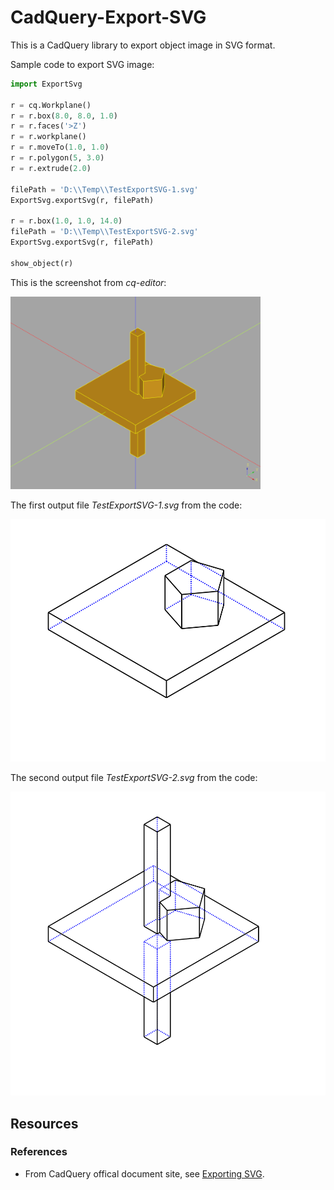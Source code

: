 <!--
README.md

Copyright (c) 2022 Eric M. Chen

Change History:
2022-07-30/ec:  Initial release.
-->

# CadQuery-Export-SVG

This is a CadQuery library to export object image in SVG format.

Sample code to export SVG image:

```python
import ExportSvg

r = cq.Workplane()
r = r.box(8.0, 8.0, 1.0)
r = r.faces('>Z')
r = r.workplane()
r = r.moveTo(1.0, 1.0)
r = r.polygon(5, 3.0)
r = r.extrude(2.0)

filePath = 'D:\\Temp\\TestExportSVG-1.svg'
ExportSvg.exportSvg(r, filePath)

r = r.box(1.0, 1.0, 14.0)
filePath = 'D:\\Temp\\TestExportSVG-2.svg'
ExportSvg.exportSvg(r, filePath)

show_object(r)
```

This is the screenshot from <cite>cq-editor</cite>:

<img src='Media/TestExportSvg-Screenshot-1.png' style='width: 400px;' />

The first output file <cite>TestExportSVG-1.svg</cite> from the code:

<img src='Media/TestExportSVG-1.svg' />

The second output file <cite>TestExportSVG-2.svg</cite> from the code:

<img src='Media/TestExportSVG-2.svg' />

## Resources

### References

* From CadQuery offical document site, see <a target='_blank'
href='https://cadquery.readthedocs.io/en/latest/importexport.html#exporting-svg'>Exporting
SVG</a>.
